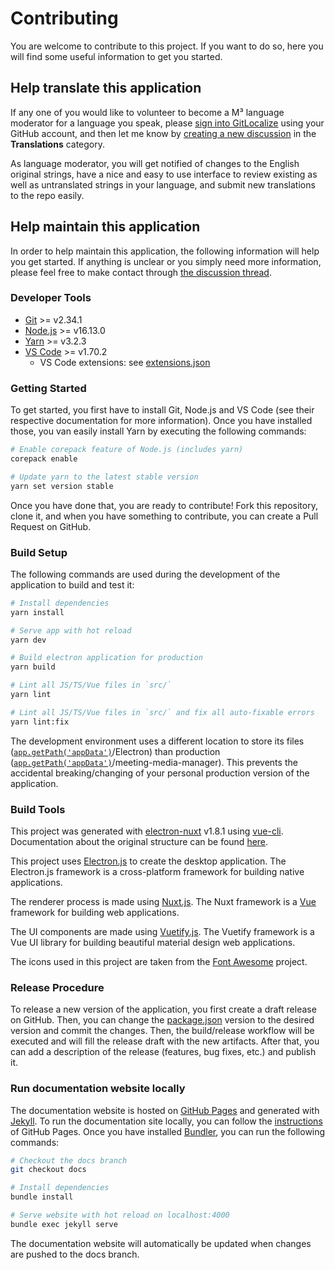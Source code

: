 # Contributing

You are welcome to contribute to this project. If you want to do so, here you will find some useful information to get you started.

## Help translate this application

If any one of you would like to volunteer to become a M³ language moderator for a language you speak, please [sign into GitLocalize](https://gitlocalize.com/) using your GitHub account, and then let me know by [creating a new discussion](https://github.com/sircharlo/meeting-media-manager/discussions/categories/translations) in the **Translations** category.

As language moderator, you will get notified of changes to the English original strings, have a nice and easy to use interface to review existing as well as untranslated strings in your language, and submit new translations to the repo easily.

## Help maintain this application

In order to help maintain this application, the following information will help you get started. If anything is unclear or you simply need more information, please feel free to make contact through [the discussion thread](https://github.com/sircharlo/meeting-media-manager/discussions).

### Developer Tools

- [Git](https://git-scm.com/) >= v2.34.1
- [Node.js](https://nodejs.org/en/) >= v16.13.0
- [Yarn](https://yarnpkg.com/) >= v3.2.3
- [VS Code](https://code.visualstudio.com/) >= v1.70.2
  - VS Code extensions: see [extensions.json](/.vscode/extensions.json)

### Getting Started

To get started, you first have to install Git, Node.js and VS Code (see their respective documentation for more information). Once you have installed those, you van easily install Yarn by executing the following commands:

```bash
# Enable corepack feature of Node.js (includes yarn)
corepack enable

# Update yarn to the latest stable version
yarn set version stable
```

Once you have done that, you are ready to contribute! Fork this repository, clone it, and when you have something to contribute, you can create a Pull Request on GitHub.

### Build Setup

The following commands are used during the development of the application to build and test it:

```bash
# Install dependencies
yarn install

# Serve app with hot reload
yarn dev

# Build electron application for production
yarn build

# Lint all JS/TS/Vue files in `src/`
yarn lint

# Lint all JS/TS/Vue files in `src/` and fix all auto-fixable errors
yarn lint:fix

```

The development environment uses a different location to store its files ([`app.getPath('appData')`](https://electronjs.org/docs/api/app#appgetpathname)/Electron) than production ([`app.getPath('appData')`](https://electronjs.org/docs/api/app#appgetpathname)/meeting-media-manager). This prevents the accidental breaking/changing of your personal production version of the application.

### Build Tools

This project was generated with [electron-nuxt](https://github.com/michalzaq12/electron-nuxt) v1.8.1 using [vue-cli](https://github.com/vuejs/vue-cli). Documentation about the original structure can be found [here](https://github.com/michalzaq12/electron-nuxt/blob/master/README.md).

This project uses [Electron.js](https://www.electronjs.org/) to create the desktop application. The Electron.js framework is a cross-platform framework for building native applications.

The renderer process is made using [Nuxt.js](https://nuxtjs.org/). The Nuxt framework is a [Vue](https://v2.vuejs.org/) framework for building web applications.

The UI components are made using [Vuetify.js](https://vuetifyjs.com/en/). The Vuetify framework is a Vue UI library for building beautiful material design web applications.

The icons used in this project are taken from the [Font Awesome](https://fontawesome.com/icons) project.

### Release Procedure

To release a new version of the application, you first create a draft release on GitHub. Then, you can change the [package.json](package.json) version to the desired version and commit the changes. Then, the build/release workflow will be executed and will fill the release draft with the new artifacts. After that, you can add a description of the release (features, bug fixes, etc.) and publish it.

### Run documentation website locally

The documentation website is hosted on [GitHub Pages](https://pages.github.com/) and generated with [Jekyll](https://jekyllrb.com/docs/installation/). To run the documentation site locally, you can follow the [instructions](https://docs.github.com/en/pages/setting-up-a-github-pages-site-with-jekyll/testing-your-github-pages-site-locally-with-jekyll) of GitHub Pages. Once you have installed [Bundler](https://bundler.io/), you can run the following commands:

``` bash
# Checkout the docs branch
git checkout docs

# Install dependencies
bundle install

# Serve website with hot reload on localhost:4000
bundle exec jekyll serve
```

The documentation website will automatically be updated when changes are pushed to the docs branch.
